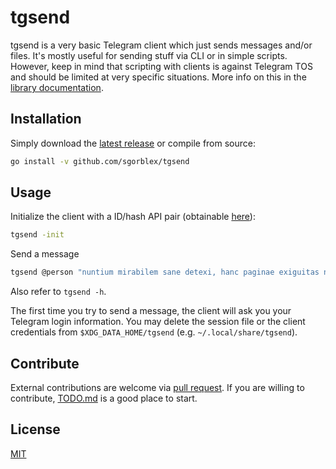 # tgsend
tgsend is a very basic Telegram client which just sends messages and/or files.
It's mostly useful for sending stuff via CLI or in simple scripts.
However, keep in mind that scripting with clients is against Telegram TOS and should be limited at very specific situations.
More info on this in the [library documentation](https://github.com/gotd/td/blob/main/.github/SUPPORT.md#how-to-not-get-banned).



## Installation
Simply download the [latest release](https://github.com/sgorblex/tgsend/releases) or compile from source:
```sh
go install -v github.com/sgorblex/tgsend
```



## Usage
Initialize the client with a ID/hash API pair (obtainable [here](https://my.telegram.org/)):
```sh
tgsend -init
```
Send a message
```sh
tgsend @person "nuntium mirabilem sane detexi, hanc paginae exiguitas non caperet"
```
Also refer to `tgsend -h`.

The first time you try to send a message, the client will ask you your Telegram login information. You may delete the session file or the client credentials from `$XDG_DATA_HOME/tgsend` (e.g. `~/.local/share/tgsend`).



## Contribute
External contributions are welcome via [pull request](https://github.com/sgorblex/tgsend/pulls). If you are willing to contribute, [TODO.md](TODO.md) is a good place to start.



## License
[MIT](LICENSE)

